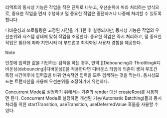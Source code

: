 리액트의 동시성 기능은 작업을 작은 단위로 나누고, 우선순위에 따라 처리하는 방식으로, 중요한 작업을 먼저 수행하고 덜 중요한 작업은 중단하거나 나중에 처리할 수 있도록 합니다.

디바운싱과 쓰로틀링은 고정된 시간을 기다린 후 실행되지만, 동시성 기능은 작업의 우선순위와 시스템 상태에 맞춰 작업을 조정한다. 중요한 작업은 즉시 처리하고, 덜 중요한 작업은 필요에 따라 지연시켜 더 부드럽고 최적화된 사용자 경험을 제공한다.

>[!note]
>인풋에 입력한 값을 기반하는 검색을 하는 경우, 만약 [[Debouncing과 Throttling#디바운싱(debouncing)|디바운싱]]을 적용한다면 디바운스 타임에 의존이 생겨 무조건 특정 시간이후에 입력값을 바꿔 연속적인 입력을 모두 검색하는 것을 막는다. 동시성모드는 트랜지션을 사용해 우선순위를 조정하기에 유연하다.


Concurrent Mode로 설정하기 위해서는 기존의 render 대신 createRoot를 사용하면 된다. Concurrent Mode로 설정하면 개선된 기능(Automatic Batching)들과 동시처리를 위한 startTransition, useTransition, useDeferredValue 훅들을 사용할 수 있다.

